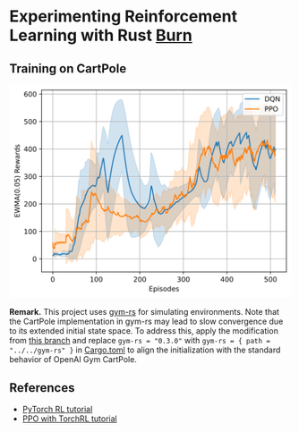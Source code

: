 # Experimenting Reinforcement Learning with Rust [Burn](https://github.com/Tracel-AI/burn)

## Training on CartPole

![cartpole-training](./assets/cartpole.svg)

**Remark.** This project uses [gym-rs](https://github.com/MathisWellmann/gym-rs) for simulating environments.
Note that the CartPole implementation in gym-rs may lead to slow convergence due to its extended initial state space.
To address this, apply the modification
from [this branch](https://github.com/yunjhongwu/gym-rs/tree/fix-cartpole-starting-state)
and replace `gym-rs = "0.3.0"` with `gym-rs = { path = "../../gym-rs" }` in [Cargo.toml](./burn-rl/Cargo.toml) to align the
initialization with the standard behavior of OpenAI Gym CartPole.

## References

- [PyTorch RL tutorial](https://pytorch.org/tutorials/intermediate/reinforcement_q_learning.html)
- [PPO with TorchRL tutorial](https://pytorch.org/rl/tutorials/coding_ppo.html)
